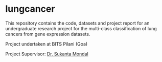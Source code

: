 # lungcancer

This repository contains the code, datasets and project report for an undergraduate research project for the multi-class 
classification of lung cancers from gene expression datasets. 

Project undertaken at BITS Pilani (Goa)

Project Supervisor: [Dr. Sukanta Mondal](https://universe.bits-pilani.ac.in/goa/suku/profile)
